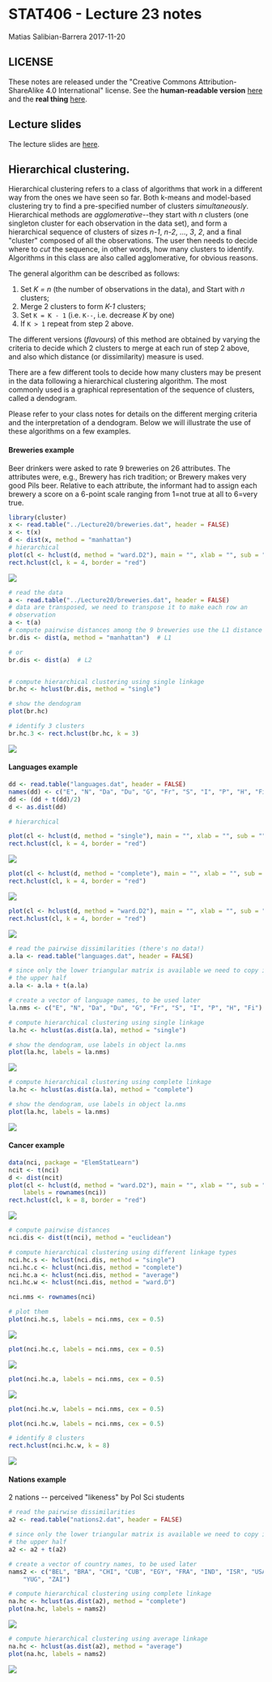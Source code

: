 STAT406 - Lecture 23 notes
================
Matias Salibian-Barrera
2017-11-20

LICENSE
-------

These notes are released under the "Creative Commons Attribution-ShareAlike 4.0 International" license. See the **human-readable version** [here](https://creativecommons.org/licenses/by-sa/4.0/) and the **real thing** [here](https://creativecommons.org/licenses/by-sa/4.0/legalcode).

Lecture slides
--------------

The lecture slides are [here](STAT406-17-lecture-23-preliminary.pdf).

Hierarchical clustering.
------------------------

Hierarchical clustering refers to a class of algorithms that work in a different way from the ones we have seen so far. Both k-means and model-based clustering try to find a pre-specified number of clusters *simultaneously*. Hierarchical methods are *agglomerative*--they start with *n* clusters (one singleton cluster for each observation in the data set), and form a hierarchical sequence of clusters of sizes *n-1*, *n-2*, ..., *3*, *2*, and a final "cluster" composed of all the observations. The user then needs to decide where to *cut* the sequence, in other words, how many clusters to identify. Algorithms in this class are also called agglomerative, for obvious reasons.

The general algorithm can be described as follows:

1.  Set *K = n* (the number of observations in the data), and Start with *n* clusters;
2.  Merge 2 clusters to form *K-1* clusters;
3.  Set `K = K - 1` (i.e. `K--`, i.e. decrease *K* by one)
4.  If `K > 1` repeat from step 2 above.

The different versions (*flavours*) of this method are obtained by varying the criteria to decide which 2 clusters to merge at each run of step 2 above, and also which distance (or dissimilarity) measure is used.

There are a few different tools to decide how many clusters may be present in the data following a hierarchical clustering algorithm. The most commonly used is a graphical representation of the sequence of clusters, called a dendogram.

Please refer to your class notes for details on the different merging criteria and the interpretation of a dendogram. Below we will illustrate the use of these algorithms on a few examples.

#### Breweries example

Beer drinkers were asked to rate 9 breweries on 26 attributes. The attributes were, e.g., Brewery has rich tradition; or Brewery makes very good Pils beer. Relative to each attribute, the informant had to assign each brewery a score on a 6-point scale ranging from 1=not true at all to 6=very true.

``` r
library(cluster)
x <- read.table("../Lecture20/breweries.dat", header = FALSE)
x <- t(x)
d <- dist(x, method = "manhattan")
# hierarchical
plot(cl <- hclust(d, method = "ward.D2"), main = "", xlab = "", sub = "", hang = -1)
rect.hclust(cl, k = 4, border = "red")
```

![](README_files/figure-markdown_github-ascii_identifiers/breweries-1.png)

``` r
# read the data
a <- read.table("../Lecture20/breweries.dat", header = FALSE)
# data are transposed, we need to transpose it to make each row an
# observation
a <- t(a)
# compute pairwise distances among the 9 breweries use the L1 distance
br.dis <- dist(a, method = "manhattan")  # L1

# or
br.dis <- dist(a)  # L2


# compute hierarchical clustering using single linkage
br.hc <- hclust(br.dis, method = "single")

# show the dendogram
plot(br.hc)

# identify 3 clusters
br.hc.3 <- rect.hclust(br.hc, k = 3)
```

![](README_files/figure-markdown_github-ascii_identifiers/breweries2-1.png)

#### Languages example

``` r
dd <- read.table("languages.dat", header = FALSE)
names(dd) <- c("E", "N", "Da", "Du", "G", "Fr", "S", "I", "P", "H", "Fi")
dd <- (dd + t(dd)/2)
d <- as.dist(dd)

# hierarchical

plot(cl <- hclust(d, method = "single"), main = "", xlab = "", sub = "", hang = -1)
rect.hclust(cl, k = 4, border = "red")
```

![](README_files/figure-markdown_github-ascii_identifiers/languages-1.png)

``` r
plot(cl <- hclust(d, method = "complete"), main = "", xlab = "", sub = "", hang = -1)
rect.hclust(cl, k = 4, border = "red")
```

![](README_files/figure-markdown_github-ascii_identifiers/languages-2.png)

``` r
plot(cl <- hclust(d, method = "ward.D2"), main = "", xlab = "", sub = "", hang = -1)
rect.hclust(cl, k = 4, border = "red")
```

![](README_files/figure-markdown_github-ascii_identifiers/languages-3.png)

``` r
# read the pairwise dissimilarities (there's no data!)
a.la <- read.table("languages.dat", header = FALSE)

# since only the lower triangular matrix is available we need to copy it on
# the upper half
a.la <- a.la + t(a.la)

# create a vector of language names, to be used later
la.nms <- c("E", "N", "Da", "Du", "G", "Fr", "S", "I", "P", "H", "Fi")

# compute hierarchical clustering using single linkage
la.hc <- hclust(as.dist(a.la), method = "single")

# show the dendogram, use labels in object la.nms
plot(la.hc, labels = la.nms)
```

![](README_files/figure-markdown_github-ascii_identifiers/languages2-1.png)

``` r
# compute hierarchical clustering using complete linkage
la.hc <- hclust(as.dist(a.la), method = "complete")

# show the dendogram, use labels in object la.nms
plot(la.hc, labels = la.nms)
```

![](README_files/figure-markdown_github-ascii_identifiers/languages2-2.png)

#### Cancer example

``` r
data(nci, package = "ElemStatLearn")
ncit <- t(nci)
d <- dist(ncit)
plot(cl <- hclust(d, method = "ward.D2"), main = "", xlab = "", sub = "", hang = -1, 
    labels = rownames(nci))
rect.hclust(cl, k = 8, border = "red")
```

![](README_files/figure-markdown_github-ascii_identifiers/cancer-1.png)

``` r
# compute pairwise distances
nci.dis <- dist(t(nci), method = "euclidean")

# compute hierarchical clustering using different linkage types
nci.hc.s <- hclust(nci.dis, method = "single")
nci.hc.c <- hclust(nci.dis, method = "complete")
nci.hc.a <- hclust(nci.dis, method = "average")
nci.hc.w <- hclust(nci.dis, method = "ward.D")

nci.nms <- rownames(nci)

# plot them
plot(nci.hc.s, labels = nci.nms, cex = 0.5)
```

![](README_files/figure-markdown_github-ascii_identifiers/cancer2-1.png)

``` r
plot(nci.hc.c, labels = nci.nms, cex = 0.5)
```

![](README_files/figure-markdown_github-ascii_identifiers/cancer2-2.png)

``` r
plot(nci.hc.a, labels = nci.nms, cex = 0.5)
```

![](README_files/figure-markdown_github-ascii_identifiers/cancer2-3.png)

``` r
plot(nci.hc.w, labels = nci.nms, cex = 0.5)

plot(nci.hc.w, labels = nci.nms, cex = 0.5)

# identify 8 clusters
rect.hclust(nci.hc.w, k = 8)
```

![](README_files/figure-markdown_github-ascii_identifiers/cancer2-4.png)

<!-- #### UN Votes -->
<!-- ```{r unvotes} -->
<!-- X <- read.table(file='../Lecture20/unvotes.csv', sep=',', row.names=1, header=TRUE) -->
<!-- ``` -->
#### Nations example

2 nations -- perceived "likeness" by Pol Sci students

``` r
# read the pairwise dissimilarities
a2 <- read.table("nations2.dat", header = FALSE)

# since only the lower triangular matrix is available we need to copy it on
# the upper half
a2 <- a2 + t(a2)

# create a vector of country names, to be used later
nams2 <- c("BEL", "BRA", "CHI", "CUB", "EGY", "FRA", "IND", "ISR", "USA", "USS", 
    "YUG", "ZAI")

# compute hierarchical clustering using complete linkage
na.hc <- hclust(as.dist(a2), method = "complete")
plot(na.hc, labels = nams2)
```

![](README_files/figure-markdown_github-ascii_identifiers/nations-1.png)

``` r
# compute hierarchical clustering using average linkage
na.hc <- hclust(as.dist(a2), method = "average")
plot(na.hc, labels = nams2)
```

![](README_files/figure-markdown_github-ascii_identifiers/nations-2.png)
